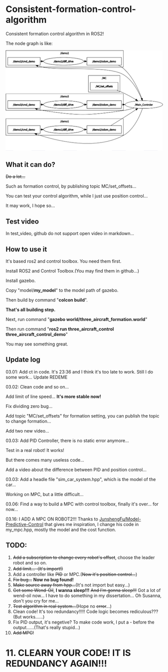 # Consistent-formation-control-algorithm
Consistent formation control algorithm in ROS2!

The node graph is like:

![a node graph](./image/rosgraph.png)

## What it can do?

~~Do a lot...~~

Such as formation control, by publishing topic MC/set_offsets...

You can test your control algorithm, while I just use position control...

It may work, I hope so...

## Test video

In test_video, github do not support open video in markdown...

## How to use it

It's based ros2 and control toolbox. You need them first.

Install ROS2 and Control Toolbox.(You may find them in github...)

Install gazebo.

Copy "model/**my_model**" to the model path of gazebo.

Then build by command "**colcon build**".

**That's all building step.**

Next, run command "**gazebo world/three_aircraft_formation.world**"

Then run command "**ros2 run three_aircraft_control three_aircraft_control_demo**"

You may see something great.

## Update log

03.01: Add ct in code. It's 23:36 and I think it's too late to work. Still I do some work... Update REDEME

03.02: Clean code and so on...

Add limit of line speed... **It's more stable now!**

Fix dividing zero bug...

Add topic "MC/set_offsets" for formation setting, you can publish the topic to change formation...

Add two new video...

03.03: Add PID Controller, there is no  static error anymore...

Test in a real robot! It works!

But there comes many useless code...

Add a video about the difference between PID and position control...

03.03: Add a headle file "sim_car_system.hpp", which is the model of the car...

Working on MPC, but a little difficult...

03.06: Find a way to build a MPC with control toolbox, finally it's over... for now...

03.16: I ADD A MPC ON ROBOT2!!! Thanks to [JunshengFu/Model-Predictive-Control](https://github.com/JunshengFu/Model-Predictive-Control) that gives me inspiration, I change his code in my_mpc.hpp, mostly the model and the cost function.

## TODO:

1. ~~Add a subscription to change every robot's offset~~, choose the leader robot and so on.
2. ~~Add limit...（It's import!)~~
3. Add a controller like ~~PID~~ or MPC.(~~Now it's position control...~~)
4. ~~Fix bug...~~ **Now no bug found!**
5. ~~Make source away from hpp...~~(It's not import but easy...)
6. ~~Get some Wend-Oil~~, **I wanna sleep!!!** ~~And I'm gonna sleep!!!~~ Got a lot of wend-oil now... I have to do something in my dissertation... Oh Susanna, don't you cry for me...
7. ~~Test algorithm in real system...~~(Hope no ~~error~~...)
8. Clean code! It's too redundancy!!!!! Code logic becomes rediculous??? (But works......)
9. Fix PID output, it's negetive? To make code work, I put a - before the output......(That's really stupid...)
10. ~~Add MPC!~~
# 11. **CLEARN YOUR CODE! IT IS REDUNDANCY AGAIN!!!**
